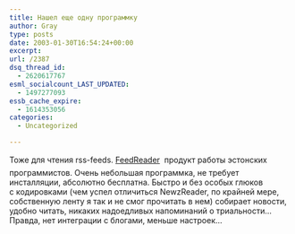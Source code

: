 ```yaml
---
title: Нашел еще одну программку
author: Gray
type: posts
date: 2003-01-30T16:54:24+00:00
excerpt:
url: /2387
dsq_thread_id:
  - 2620617767
esml_socialcount_LAST_UPDATED:
  - 1497277093
essb_cache_expire:
  - 1614353056
categories:
  - Uncategorized

---
```








Тоже для чтения <nobr>rss-feeds.</nobr> <a href="http://www.feedreader.com/" target="_blank">FeedReader</a>&nbsp;&#151; продукт работы эстонских программистов. Очень небольшая программка, не требует инсталляции, абсолютно бесплатна. Быстро и&nbsp;без особых глюков с&nbsp;кодировками (чем успел отличиться NewzReader, по крайней мере, собственную ленту я&nbsp;так и&nbsp;не смог прочитать в&nbsp;нем) собирает новости, удобно читать, никаких надоедливых напоминаний о&nbsp;триальности&hellip; Правда, нет интеграции с&nbsp;блогами, меньше настроек&hellip;